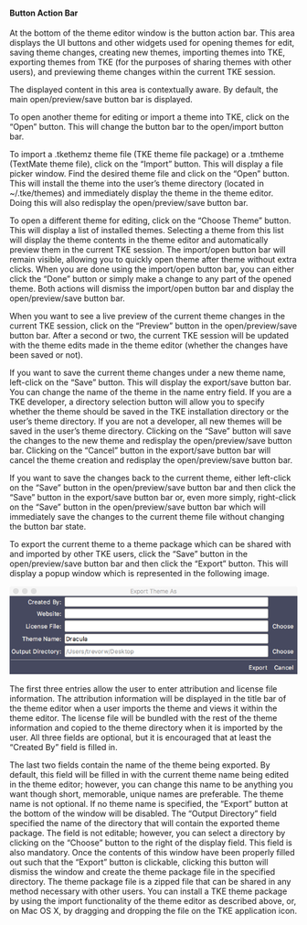 #### Button Action Bar

At the bottom of the theme editor window is the button action bar. This area displays the UI buttons and other widgets used for opening themes for edit, saving theme changes, creating new themes, importing themes into TKE, exporting themes from TKE (for the purposes of sharing themes with other users), and previewing theme changes within the current TKE session.

The displayed content in this area is contextually aware. By default, the main open/preview/save button bar is displayed.

To open another theme for editing or import a theme into TKE, click on the “Open” button. This will change the button bar to the open/import button bar.

To import a .tkethemz theme file (TKE theme file package) or a .tmtheme (TextMate theme file), click on the “Import” button. This will display a file picker window. Find the desired theme file and click on the “Open” button. This will install the theme into the user’s theme directory (located in
\~/.tke/themes) and immediately display the theme in the theme editor. Doing this will also redisplay the open/preview/save button bar.

To open a different theme for editing, click on the “Choose Theme” button. This will display a list of installed themes. Selecting a theme from this list will display the theme contents in the theme editor and automatically preview them in the current TKE session. The import/open button bar will remain visible, allowing you to quickly open theme after theme without extra clicks. When you are done using the import/open button bar, you can either click the “Done” button or simply make a change to any part of the opened theme. Both actions will dismiss the import/open button bar and display the open/preview/save button bar.

When you want to see a live preview of the current theme changes in the current TKE session, click on the “Preview” button in the open/preview/save button bar. After a second or two, the current TKE session will be updated with the theme edits made in the theme editor (whether the changes have been saved or not).

If you want to save the current theme changes under a new theme name, left-click on the “Save” button. This will display the export/save button bar. You can change the name of the theme in the name entry field. If you are a TKE developer, a directory selection button will allow you to specify whether the theme should be saved in the TKE installation directory or the user’s theme directory. If you are not a developer, all new themes will be saved in the user’s theme directory. Clicking on the “Save” button will save the changes to the new theme and redisplay the open/preview/save button bar. Clicking on the “Cancel” button in the export/save button bar will cancel the theme creation and redisplay the open/preview/save button bar.

If you want to save the changes back to the current theme, either left-click on the “Save” button in the open/preview/save button bar and then click the “Save” button in the export/save button bar or, even more simply, right-click on the “Save” button in the open/preview/save button bar which will immediately save the changes to the current theme file without changing the button bar state.

To export the current theme to a theme package which can be shared with and imported by other TKE users, click the “Save” button in the open/preview/save button bar and then click the “Export” button. This will display a popup window which is represented in the following image.

![](assets/export.png "Theme Editor Export Dialog")

The first three entries allow the user to enter attribution and license file information. The attribution information will be displayed in the title bar of the theme editor when a user imports the theme and views it within the theme editor. The license file will be bundled with the rest of the theme information and copied to the theme directory when it is imported by the user. All three fields are optional, but it is encouraged that at least the “Created By” field is filled in.

The last two fields contain the name of the theme being exported. By default, this field will be filled in with the current theme name being edited in the theme editor; however, you can change this name to be anything you want though short, memorable, unique names are preferable. The theme name is not optional. If no theme name is specified, the “Export” button at the bottom of the window will be disabled. The “Output Directory” field specified the name of the directory that will contain the exported theme package. The field is not editable; however, you can select a directory by clicking on the “Choose” button to the right of the display field. This field is also mandatory. Once the contents of this window have been properly filled out such that the “Export” button is clickable, clicking this button will dismiss the window and create the theme package file in the specified directory. The theme package file is a zipped file that can be shared in any method necessary with other users. You can install a TKE theme package by using the import functionality of the theme editor as described above, or, on Mac OS X, by dragging and dropping the file on the TKE application icon.